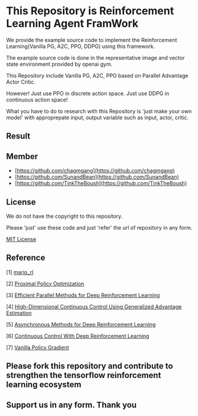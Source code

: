 # This Repository is Reinforcement Learning Agent FramWork

We provide the example source code to implement the Reinforcement Learning(Vanilla PG, A2C, PPO, DDPG) using this framework.

The example source code is done in the representative image and vector state environment provided by openai gym.

This Repository include Vanilla PG, A2C, PPO based on Parallel Advantage Actor Critic.

However! Just use PPO in discrete action space. Just use DDPG in continuous action space!

What you have to do to research with this Repository is 'just make your own model' with approprepate input, output variable such as input, actor, critic.

## Result

## Member

- [https://github.com/chagmgang](https://github.com/chagmgang)
- [https://github.com/SunandBean](https://github.com/SunandBean)
- [https://github.com/TinkTheBoush](https://github.com/TinkTheBoush)

## License

We do not have the copyright to this repository.

Please 'just' use these code and just 'refer' the url of repository in any form.

[MIT License](./LICENSE)

## Reference

[1] [mario_rl](https://github.com/jcwleo/mario_rl)

[2] [Proximal Policy Optimization](https://arxiv.org/abs/1707.06347)

[3] [Efficient Parallel Methods for Deep Reinforcement Learning](https://arxiv.org/abs/1705.04862)

[4] [High-Dimensional Continuous Control Using Generalized Advantage Estimation](https://arxiv.org/abs/1506.02438)

[5] [Asynchronous Methods for Deep Reinforcement Learning](https://arxiv.org/abs/1602.01783)

[6] [Continuous Control With Deep Reinforcement Learning](https://arxiv.org/pdf/1509.02971.pdf)

[7] [Vanilla Policy Gradient](https://spinningup.openai.com/en/latest/algorithms/vpg.html)

## Please fork this repository and contribute to strengthen the tensorflow reinforcement learning ecosystem

## Support us in any form. Thank you